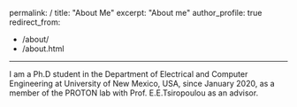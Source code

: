 
permalink: /
title: "About Me"
excerpt: "About me"
author_profile: true
redirect_from: 
  - /about/
  - /about.html
---

I am a Ph.D student in the Department of Electrical and Computer Engineering at University of New Mexico, USA, since January 2020, as a member of the PROTON lab with Prof. E.E.Tsiropoulou as an advisor.
